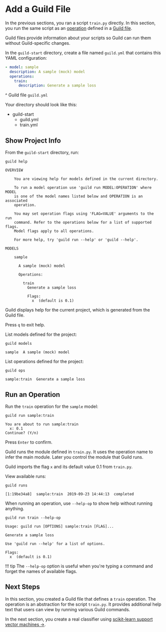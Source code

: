 # Add a Guild File

In the previous sections, you ran a script `train.py` directly. In
this section, you run the same script as an
[operation](term:operation) defined in a [Guild file](ref:guildfiles).

Guild files provide information about your scripts so Guild can run
them without Guild-specific changes.

In the `guild-start` directory, create a file named `guild.yml` that
contains this YAML configuration:

``` yaml
- model: sample
  description: A sample (mock) model
  operations:
    train:
      description: Generate a sample loss
```

^ Guild file `guild.yml`

Your directory should look like this:

<div class="file-tree">
<ul>
<li class="is-folder open">guild-start
 <ul>
 <li class="is-file">guild.yml</li>
 <li class="is-file">train.yml</li>
 </ul>
</li>
</ul>
</div>

## Show Project Info

From the `guild-start` directory, run:

``` command
guild help
```

``` output
OVERVIEW

    You are viewing help for models defined in the current directory.

    To run a model operation use 'guild run MODEL:OPERATION' where MODEL
    is one of the model names listed below and OPERATION is an associated
    operation.

    You may set operation flags using 'FLAG=VALUE' arguments to the run
    command. Refer to the operations below for a list of supported flags.
    Model flags apply to all operations.

    For more help, try 'guild run --help' or 'guild --help'.

MODELS

    sample

      A sample (mock) model

      Operations:

        train
          Generate a sample loss

          Flags:
            x  (default is 0.1)

```

Guild displays help for the current project, which is generated from
the Guild file.

Press `q` to exit help.

List models defined for the project:

``` command
guild models
```

``` output
sample  A sample (mock) model
```

List operations defined for the project:

``` command
guild ops
```

``` output
sample:train  Generate a sample loss
```

## Run an Operation

Run the `train` operation for the `sample` model:

``` command
guild run sample:train
```

``` output
You are about to run sample:train
  x: 0.1
Continue? (Y/n)
```

Press `Enter` to confirm.

Guild runs the module defined in `train.py`. It uses the operation
name to infer the main module. Later you control the module that Guild
runs.

Guild imports the flag `x` and its default value 0.1 from `train.py`.

View available runs:

``` command
guild runs
```

``` output
[1:19be34a8]  sample:train  2019-09-23 14:44:13  completed
```

When running an operation, use `--help-op` to show help without
running anything.

``` command
guild run train --help-op
```

``` output
Usage: guild run [OPTIONS] sample:train [FLAG]...

Generate a sample loss

Use 'guild run --help' for a list of options.

Flags:
  x  (default is 0.1)
```

!!! tip
    The `--help-op` option is useful when you're typing a command
    and forget the names of available flags.

## Next Steps

In this section, you created a Guild file that defines a `train`
operation. The operation is an abstraction for the script
`train.py`. It provides additional help text that users can view by
running various Guild commands.

In the next section, you create a real classifier using [scikit-learn
support vector machines
->](https://scikit-learn.org/stable/modules/svm.html).
